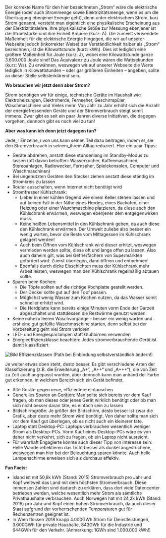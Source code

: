 Der korrekte Name für den hier bezeichneten „Strom“ wäre die elektrische Energie (oder auch Strommenge sowie Elektrizitätsmenge, wenn es um die Übertragung ebenjener Energie geht), denn unter elektrischem Strom, kurz Strom genannt, versteht man eigentlich eine physikalische Erscheinung aus der Elektrizitätslehre. Ihre physikalische Größe zur Messung ebenjener ist die Stromstärke und ihre Einheit Ampere (kurz: A). Die zumeist verwendete Maßeinheit für die elektrische Energie hingegen, die wir auf unserer Webseite jedoch (inkorrekter Weise) der Verständlichkeit halber als „Strom“ bezeichnen, ist die Kilowattstunde (kurz: kWh). Dies ist lediglich eine größere Maßeinheit für Joule (kurz: J), wobei eine Kilowattstunde ganze 3.600.000 Joule sind! Das Äquivalenz zu Joule wären die Wattsekunden (kurz: Ws). Zu erwähnen, weswegen wir auf unserer Webseite die Werte lediglich in Kilowattstunden – oder gar größeren Einheiten – angeben, sollte an dieser Stelle selbsterklärend sein.

**Wo brauchen wir jetzt denn aber Strom?**

Strom benötigen wir für einige, technische Geräte im Haushalt wie Elektroheizungen, Elektroherde, Fernseher, Geschirrspüler, Waschmaschinen und Vieles mehr. Von Jahr zu Jahr erhöht sich die Anzahl der energiefressenden Geräte und der Stromverbrauch steigt somit immens. Zwar gibt es seit ein paar Jahren diverse Initiativen, die dagegen vorgehen, dennoch gibt es noch viel zu tun!

**Aber was kann ich denn jetzt dagegen tun?**

Jede_r Einzelne_r von uns kann seinen Teil dazu beitragen, indem er_sie den Stromverbrauch in seinem_ihrem Alltag reduziert. Hier ein paar Tipps:
-	Geräte abdrehen, anstatt diese stundenlang im Standby-Modus zu lassen (oft davon betroffen: Wasserkocher, Kaffeemaschinen, Stereoanlagen, Radiowecker, Fernseher, Spielekonsolen, Computer und Waschmaschinen)
-	Bei ungenutzten Geräten den Stecker ziehen anstatt diese ständig im Stromkreis zu lassen
-	Router ausschalten, wenn Internet nicht benötigt wird
-	Stromfresser Kühlschrank:
     - Lieber in einer kühlen Gegend wie einem Keller stehen lassen und auf keinen Fall in der Nähe eines Herdes, eines Backofen, einer Heizung oder einer Waschmaschine platzieren, da diese auch den Kühlschrank erwärmen, weswegen ebenjener dem entgegenwirken muss.
     - Keine heißen Lebensmittel in den Kühlschrank geben, da auch diese den Kühlschrank erwärmen. Der Umwelt zuliebe also besser ein wenig warten, bevor die Reste vom Mittagessen im Kühlschrank gelagert werden!
     - Auch beim Öffnen vom Kühlschrank wird dieser erhitzt, weswegen vermieden werden sollte, diese oft und lange offen zu lassen. Also auch daheim gilt, was bei Gefrierfächern von Supermärkten gefordert wird: Zuerst überlegen, dann öffnen und entnehmen!
     - Ebenfalls durch dicke Eisschichten muss der Kühlschrank mehr Arbeit leisten, weswegen man den Kühlschrank regelmäßig abtauen sollte.
-	Sparen beim Kochen:
     - Die Töpfe sollten auf die richtige Kochplatte gestellt werden.
     - Der Deckel sollte gut auf den Topf passen.
     - Möglichst wenig Wasser zum Kochen nutzen, da das Wasser somit schneller erhitzt wird.
     - Die Herdplatte kann bereits einige Minuten vorm Ende der Garzeit abgeschaltet und stattdessen die Restwärme genutzt werden.
-	Keine nahezu leeren Waschvorgänge – besser ein wenig warten und erst eine gut gefüllte Waschmaschine starten, denn selbst bei der Vorbereitung geht viel Strom verloren
-	LED- und Energiesparlampen statt Glühbirnen verwenden
-	Energieeffizienzklasse beachten: Jedes stromverbrauchende Gerät ist damit klassifiziert
     
![Bild Effizienzklassen](C:\Users\Katharina\WebstormProjects\LessRessources\src\Website\Bild\Energieeffizenzklassen.png)
(Path bei Einbindung selbstverständlich ändern!)

Je weiter etwas oben steht, desto besser. Es gibt verschiedene Arten der Klassifizierung (z.B. die Erweiterung „A+“, „A++“ und „A+++“), die von Zeit zu Zeit auch angepasst wurden, aber dennoch kann man anhand der Farbe gut erkennen, in welchem Bereich sich ein Gerät befindet.
-	Alte Geräte gegen neue, effizientere eintauschen
-	Generelles Sparen an Geräten: Man sollte sich bereits vor dem Kauf fragen, ob man dieses oder jenes Gerät wirklich benötigt oder ob man sich nicht besser daran täte, es einfach sein zu lassen
-	Bildschirmgröße: Je größer der Bildschirm, desto besser ist zwar die Grafik, aber desto mehr Strom wird benötigt. Von daher sollte man sich vor dem Kauf gut überlegen, ob es nicht auch ein kleinerer täte.
-	Laptop statt Desktop-PC: Laptops verbrauchen wesentlich weniger Strom als Desktop-PCs. Vorm Kauf eines Desktop-PCs wäre es von daher nicht verkehrt, sich zu fragen, ob ein Laptop nicht ausreicht.
-	Für wahrhaft Engagierte könnte auch dieser Tipp von Interesse sein: Helle Wände reflektieren das Licht besser als dunkel angestrichene, weswegen man hier bei der Beleuchtung sparen könnte. Auch helle Lampenschirme erweisen sich als durchaus effektiv.

**Fun Facts:**
-	Island ist mit 50,8k kWh (Stand: 2015) Stromverbrauch pro Jahr und Kopf weltweit das Land mit dem höchsten Stromverbrauch. Diese immensen Zahlen sind dadurch zu erklären, dass dort viele Datencenter betrieben werden, welche wesentlich mehr Strom als sämtliche Privathaushalte verbrauchen. Auch Norwegen hat mit 24,2k kWh (Stand: 2016) pro Jahr und Kopf einen hohen Stromverbrauch, da auch dieser Staat aufgrund der vorherrschenden Temperaturen gut für Rechenzentren geeignet ist.
-	In Wien flossen 2018 knapp 4.000GWh Strom für Dienstleistungen, 3.000GWh für private Haushalte, 843GWh für die Industrie und 644GWh für den Verkehr. [Anmerkung: 1GWh sind 1.000.000 kWh!]
